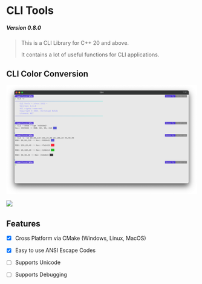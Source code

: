# CLI Tools

##### Version 0.8.0

> This is a CLI Library for C++ 20 and above.
> 
> It contains a lot of useful functions for CLI applications.

## CLI Color Conversion

![CLI_Color Conversion](/CLI_Example.png)

![](/progressbar.gif)

## Features

- [x] Cross Platform via CMake (Windows, Linux, MacOS) 
- [x] Easy to use ANSI Escape Codes
- [ ] Supports Unicode
- [ ] Supports Debugging

